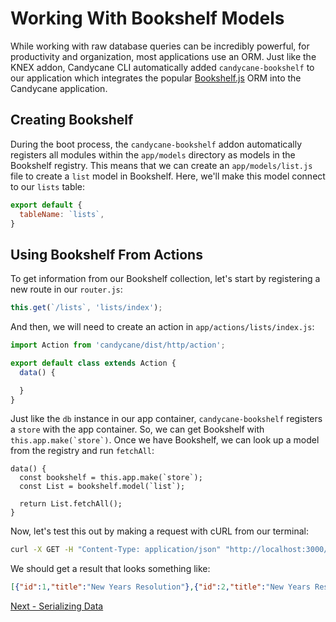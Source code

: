 # Working With Bookshelf Models

While working with raw database queries can be incredibly powerful, for productivity and organization, most applications use an ORM.
Just like the KNEX addon, Candycane CLI automatically added `candycane-bookshelf` to our application which integrates the popular [Bookshelf.js](bookshelfjs.org) ORM into the Candycane application.

## Creating Bookshelf

During the boot process, the `candycane-bookshelf` addon automatically registers all modules within the `app/models` directory as models in the Bookshelf registry.
This means that we can create an `app/models/list.js` file to create a `list` model in Bookshelf.
Here, we'll make this model connect to our `lists` table:

```js
export default {
  tableName: `lists`,
}
```

## Using Bookshelf From Actions

To get information from our Bookshelf collection, let's start by registering a new route in our `router.js`:

```js
this.get(`/lists`, 'lists/index');
```

And then, we will need to create an action in `app/actions/lists/index.js`:

```js
import Action from 'candycane/dist/http/action';

export default class extends Action {
  data() {

  }
}
```

Just like the `db` instance in our app container, `candycane-bookshelf` registers a `store` with the app container.
So, we can get Bookshelf with ``this.app.make(`store`)``.
Once we have Bookshelf, we can look up a model from the registry and run `fetchAll`:

```
data() {
  const bookshelf = this.app.make(`store`);
  const List = bookshelf.model(`list`);

  return List.fetchAll();
}
```

Now, let's test this out by making a request with cURL from our terminal:

```bash
curl -X GET -H "Content-Type: application/json" "http://localhost:3000/lists"
```

We should get a result that looks something like:

```json
[{"id":1,"title":"New Years Resolution"},{"id":2,"title":"New Years Resolution"},{"id":3,"title":"New Years Resolution"},{"id":4,"title":"New Years Resolution"}]
```

[Next - Serializing Data](./serializing-data.md)
